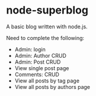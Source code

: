 
node-superblog
==============

A basic blog written with node.js.

Need to complete the following:

* Admin: login
* Admin: Author CRUD
* Admin: Post CRUD
* View single post page
* Comments: CRUD
* View all posts by tag page
* View all posts by authors page